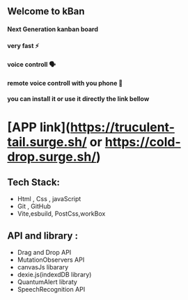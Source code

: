 ## Welcome to  kBan
#### Next Generation  kanban board 
#### very fast ⚡  
#### voice controll  🗣️
#### remote voice controll with you phone 📱
#### you can install it or use it directly the link bellow

# [APP link](https://truculent-tail.surge.sh/ or https://cold-drop.surge.sh/)

## Tech Stack:
- Html , Css , javaScript
- Git , GitHub
- Vite,esbuild, PostCss,workBox


## API and library :
- Drag and Drop API
- MutationObservers API
- canvasJs libarary
- dexie.js(indexdDB library)
- QuantumAlert libraty 
- SpeechRecognition API


